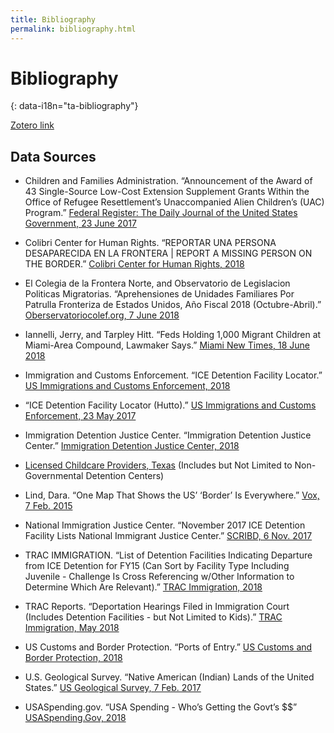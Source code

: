 ```yaml
---
title: Bibliography
permalink: bibliography.html
---
```


# Bibliography
{: data-i18n="ta-bibliography"}

[Zotero link](https://www.zotero.org/groups/2199147/hummingbird/i)

## Data Sources

* Children and Families Administration. “Announcement of the Award of 43 Single-Source Low-Cost Extension Supplement Grants Within the Office of Refugee Resettlement’s Unaccompanied Alien Children’s (UAC) Program.” [Federal Register: The Daily Journal of the United States Government, 23 June 2017](https://www.federalregister.gov/documents/2017/06/23/2017-13081/announcement-of-the-award-of-43-single-source-low-cost-extension-supplement-grants-within-the-office)

* Colibri Center for Human Rights. “REPORTAR UNA PERSONA DESAPARECIDA EN LA FRONTERA | REPORT A MISSING PERSON ON THE BORDER.” [Colibri Center for Human Rights, 2018](http://www.colibricenter.org/report-a-missing-border-crosser/)

  
* El Colegia de la Frontera Norte, and Observatorio de Legislacion Politicas Migratorias. “Aprehensiones de Unidades Familiares Por Patrulla Fronteriza de Estados Unidos, Año Fiscal 2018 (Octubre-Abril).” [Oberservatoriocolef.org, 7 June 2018](http://observatoriocolef.org/?mapas=aprehensiones-de-unidades-familiares-por-patrulla-fronteriza-de-estados-unidos-ano-fiscal-2018-octubre-abril)

* Iannelli, Jerry, and Tarpley Hitt. “Feds Holding 1,000 Migrant Children at Miami-Area Compound, Lawmaker Says.” [Miami New Times, 18 June 2018](http://www.miaminewtimes.com/news/1000-migrant-children-held-in-homestead-florida-wasserman-schultz-says-10451472)

* Immigration and Customs Enforcement. “ICE Detention Facility Locator.” [US Immigrations and Customs Enforcement, 2018](https://www.ice.gov/detention-facilities)

* “ICE Detention Facility Locator (Hutto).” [US Immigrations and Customs Enforcement, 23 May 2017](https://www.ice.gov/detention-facility/t-don-hutto-residential-center)

* Immigration Detention Justice Center. “Immigration Detention Justice Center.” [Immigration Detention Justice Center, 2018](http://www.immigrationdetention.org) 

* [Licensed Childcare Providers, Texas](http://www.dfps.state.tx.us/child_care/search_texas_child_care/ppFacilitySearchResults.asp?res_Care_Flag=T&btn_facDCSearch=Search&pagenum=26) (Includes but Not Limited to Non-Governmental Detention Centers)

* Lind, Dara. “One Map That Shows the US’ ‘Border’ Is Everywhere.” [Vox, 7 Feb. 2015](https://www.vox.com/2015/2/7/7993273/border-port-map)

* National Immigration Justice Center. “November 2017 ICE Detention Facility Lists National Immigrant Justice Center.” [SCRIBD, 6 Nov. 2017](https://www.scribd.com/document/373733514/November-2017-ICE-Detention-Facility-Lists#from_embed)

* TRAC IMMIGRATION. “List of Detention Facilities Indicating Departure from ICE Detention for FY15 (Can Sort by Facility Type Including Juvenile - Challenge Is Cross Referencing w/Other Information to Determine Which Are Relevant).” [TRAC Immigration, 2018](http://trac.syr.edu/immigration/detention/exit.shtml)

* TRAC Reports. “Deportation Hearings Filed in Immigration Court (Includes Detention Facilities - but Not Limited to Kids).” [TRAC Immigration, May 2018](http://trac.syr.edu/phptools/immigration/charges/deport_filing_charge.php)

* US Customs and Border Protection. “Ports of Entry.” [US Customs and Border Protection, 2018](https://www.cbp.gov/contact/ports)

* U.S. Geological Survey. “Native American (Indian) Lands of the United States.” [US Geological Survey, 7 Feb. 2017](https://nationalmap.gov/small_scale/atlasftp.html#indlanp)

* USASpending.gov. “USA Spending - Who’s Getting the Govt’s $$” [USASpending.Gov, 2018](https://www.usaspending.gov/#/search)
